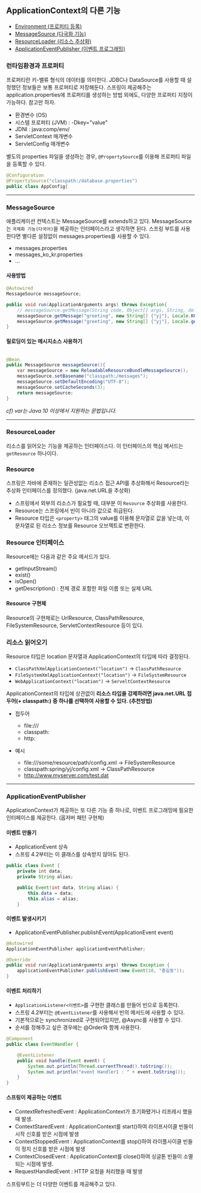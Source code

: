 ## ApplicationContext의 다른 기능

- [Environment (프로퍼티 등록)](#런타임환경과-프로퍼티)
- [MessageSource (다국화 기능)](#messagesource)
- [ResourceLoader (리소스 추상화)](#resourceloader)
- [ApplicationEventPublisher (이벤트 프로그래밍)](#applicationeventpublisher)

### 런타임환경과 프로퍼티

프로퍼티란 키-밸류 형식의 데이터를 의미한다. JDBC나 DataSource를 사용할 때 설정했던 정보들은 보통 프로퍼티로 저장해둔다. 스프링이 제공해주는 application.properties에 프로퍼티를 생성하는 방법 외에도, 다양한 프로퍼티 지정이 가능하다. 참고만 하자.

- 환경변수 (OS)
- 시스템 프로퍼티 (JVM) : -Dkey="value"
- JDNI : java:comp/env/
- ServletContext 매개변수
- ServletConfig 매개변수

별도의 properties 파일을 생성하는 경우, `@PropertySource`를 이용해 프로퍼티 파일을 등록할 수 있다.

```java
@Configuration
@PropertySource("classpath:/database.properties")
public class AppConfig{
```

<hr>

### MessageSource

애플리케이션 컨텍스트는 MessageSource를 extends하고 있다. MessageSource는 `국제화 기능(다국어)`을 제공하는 인터페이스라고 생각하면 된다. 스프링 부트를 사용한다면 별다른 설정없이 messages.properties를 사용할 수 있다.

- messages.properties
- messages_ko_kr.properties
- ...

#### 사용방법

```java
@Autowired
MessageSource messageSource;

public void run(ApplicationArguments args) throws Exception{
    // messageSource.getMessage(String code, Object[] args, String, default, Locale, loc)
    messageSource.getMessage("greeting", new String[] {"yj"}, Locale.KOREA);
    messageSource.getMessage("greeting", new String[] {"yj"}, Locale.getDefault());
}
```

#### 릴로딩이 있는 메시지소스 사용하기

```java

@Bean
public MessageSource messageSource(){
    var messageSource = new ReloadableResourceBundleMessageSource();
    messageSource.setBasename("classpath:/messages");
    messageSource.setDefaultEncoding("UTF-8");
    messageSource.setCacheSeconds(3);
    return messageSource;
}
```

_cf) var는 Java 10 이상에서 지원하는 문법입니다._

<hr>

### ResourceLoader

리소스를 읽어오는 기능을 제공하는 인터페이스다. 이 인터페이스의 핵심 메서드는 `getResource` 하나이다.

### Resource

스프링은 자바에 존재하는 일관성없는 리소스 접근 API를 추상화해서 Resource라는 추상화 인터페이스를 정의했다. (java.net.URL을 추상화)

- 스프링에서 외부의 리소스가 필요할 때, 대부분 이 `Resource` 추상화를 사용한다.
- Resource는 스프링에서 빈이 아니라 값으로 취급된다.
- Resource 타입은 `<property>` 태그의 value를 이용해 문자열로 값을 넣는데, 이 문자열로 된 리소스 정보를 Resource 오브젝트로 변환한다.

### Resource 인터페이스

Resource에는 다음과 같은 주요 메서드가 있다.

- getInputStream()
- exist()
- isOpen()
- getDescription() : 전체 경로 포함한 파일 이름 또는 실제 URL

#### Resource 구현체

Resource의 구현체로는 UrlResource, ClassPathResource, FileSystemResource, ServletContextResource 등이 있다.

### 리소스 읽어오기

Resource 타입은 location 문자열과 ApplicationContext의 타입에 따라 결정된다.

- `ClassPathXmlApplicationContext("location")` -> `ClassPathResource`
- `FileSystemXmlApplicationContext("location")` -> `FileSystemResource`
- `WebApplicationContext("location")` -> `ServeltContextResource`

ApplicationContext의 타입에 상관없이 **리소스 타입을 강제하려면 java.net.URL 접두어(+ classpath:) 중 하나를 선택하여 사용할 수 있다. (추천방법)**

- 접두어

  - file:///
  - classpath:
  - http:

- 예시
  - file:///some/resource/path/config.xml -> FileSystemResource
  - classpath:spring/yj/config.xml -> ClassPathResource
  - http://www.myserver.com/test.dat

<hr>

### ApplicationEventPublisher

ApplicationContext가 제공하는 또 다른 기능 중 하나로, 이벤트 프로그래밍에 필요한 인터페이스를 제공한다. (옵저버 패턴 구현체)

#### 이벤트 만들기

- ApplicationEvent 상속
- 스프링 4.2부터는 이 클래스를 상속받지 않아도 된다.

```java
public class Event {
	private int data;
	private String alias;

	public Event(int data, String alias) {
        this.data = data;
        this.alias = alias;
	}
```

#### 이벤트 발생시키기

- ApplicationEventPublisher.publishEvent(ApplicationEvent event)

```java
@Autowired
ApplicationEventPublisher applicationEventPublisher;

@Override
public void run(ApplicationArguments args) throws Exception {
    applicationEventPublisher.publishEvent(new Event(10, "홍길동"));
}
```

#### 이벤트 처리하기

- `ApplicationListener<이벤트>`를 구현한 클래스를 만들어 빈으로 등록한다.
- 스프링 4.2부터는 `@EventListener`를 사용해서 빈의 메서드에 사용할 수 있다.
- 기본적으로는 synchronized로 구현되어있지만, @Async를 사용할 수 있다.
- 순서를 정해주고 싶은 경우에는 @Order와 함께 사용한다.

```java
@Component
public class EventHandler {

	@EventListener
	public void handle(Event event) {
		System.out.println(Thread.currentThread().toString());
		System.out.println("event Handler1 : " + event.toString());
	}
}
```

#### 스프링이 제공하는 이벤트

- ContextRefreshedEvent : ApplicationContext가 초기화됐거나 리프레시 했을 때 발생.
- ContextStaredEvent : ApplicationContext를 start()하여 라이프사이클 빈들이 시작 신호를 받은 시점에 발생
- ContextStoppedEvent : ApplicationContext를 stop()하여 라이플사이클 빈들이 정지 신호를 받은 시점에 발생
- ContextClosedEvent : ApplicationContext를 close()하여 싱글톤 빈들이 소멸되는 시점에 발생.
- RequestHandledEvent : HTTP 요청을 처리했을 때 발생

스프링부트는 더 다양한 이벤트를 제공해주고 있다.
